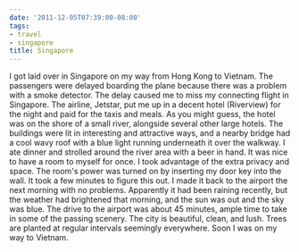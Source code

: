 ```yaml
---
date: '2011-12-05T07:39:00-08:00'
tags:
- travel
- singapore
title: Singapore
---
```


I got laid over in Singapore on my way from Hong Kong to Vietnam. The passengers were delayed boarding the plane because there was a problem with a smoke detector. The delay caused me to miss my connecting flight in Singapore. The airline, Jetstar, put me up in a decent hotel (Riverview) for the night and paid for the taxis and meals. As you might guess, the hotel was on the shore of a small river, alongside several other large hotels. The buildings were lit in interesting and attractive ways, and a nearby bridge had a cool wavy roof with a blue light running underneath it over the walkway. I ate dinner and strolled around the river area with a beer in hand. It was nice to have a room to myself for once. I took advantage of the extra privacy and space. The room's power was turned on by inserting my door key into the wall. It took a few minutes to figure this out. I made it back to the airport the next morning with no problems. Apparently it had been raining recently, but the weather had brightened that morning, and the sun was out and the sky was blue. The drive to the airport was about 45 minutes, ample time to take in some of the passing scenery. The city is beautiful, clean, and lush. Trees are planted at regular intervals seemingly everywhere. Soon I was on my way to Vietnam.
